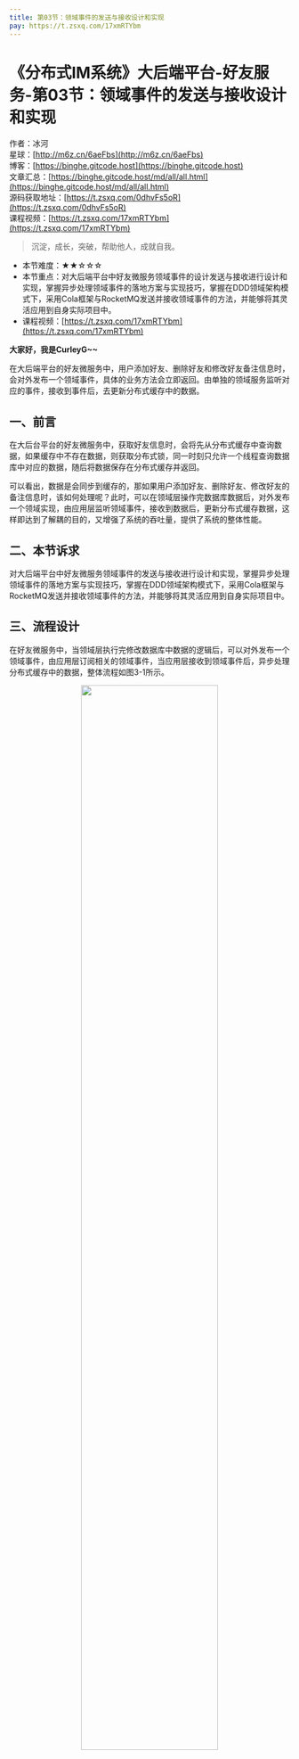 ```yaml
---
title: 第03节：领域事件的发送与接收设计和实现
pay: https://t.zsxq.com/17xmRTYbm
---
```


# 《分布式IM系统》大后端平台-好友服务-第03节：领域事件的发送与接收设计和实现

作者：冰河
<br/>星球：[http://m6z.cn/6aeFbs](http://m6z.cn/6aeFbs)
<br/>博客：[https://binghe.gitcode.host](https://binghe.gitcode.host)
<br/>文章汇总：[https://binghe.gitcode.host/md/all/all.html](https://binghe.gitcode.host/md/all/all.html)
<br/>源码获取地址：[https://t.zsxq.com/0dhvFs5oR](https://t.zsxq.com/0dhvFs5oR)
<br/>课程视频：[https://t.zsxq.com/17xmRTYbm](https://t.zsxq.com/17xmRTYbm)

> 沉淀，成长，突破，帮助他人，成就自我。

* 本节难度：★★☆☆☆
* 本节重点：对大后端平台中好友微服务领域事件的设计发送与接收进行设计和实现，掌握异步处理领域事件的落地方案与实现技巧，掌握在DDD领域架构模式下，采用Cola框架与RocketMQ发送并接收领域事件的方法，并能够将其灵活应用到自身实际项目中。
* 课程视频：[https://t.zsxq.com/17xmRTYbm](https://t.zsxq.com/17xmRTYbm)

**大家好，我是CurleyG~~**

在大后端平台的好友微服务中，用户添加好友、删除好友和修改好友备注信息时，会对外发布一个领域事件，具体的业务方法会立即返回。由单独的领域服务监听对应的事件，接收到事件后，去更新分布式缓存中的数据。

## 一、前言

在大后台平台的好友微服务中，获取好友信息时，会将先从分布式缓存中查询数据，如果缓存中不存在数据，则获取分布式锁，同一时刻只允许一个线程查询数据库中对应的数据，随后将数据保存在分布式缓存并返回。

可以看出，数据是会同步到缓存的，那如果用户添加好友、删除好友、修改好友的备注信息时，该如何处理呢？此时，可以在领域层操作完数据库数据后，对外发布一个领域实现，由应用层监听领域事件，接收到数据后，更新分布式缓存数据，这样即达到了解耦的目的，又增强了系统的吞吐量，提供了系统的整体性能。

## 二、本节诉求

对大后端平台中好友微服务领域事件的发送与接收进行设计和实现，掌握异步处理领域事件的落地方案与实现技巧，掌握在DDD领域架构模式下，采用Cola框架与RocketMQ发送并接收领域事件的方法，并能够将其灵活应用到自身实际项目中。

## 三、流程设计

在好友微服务中，当领域层执行完修改数据库中数据的逻辑后，可以对外发布一个领域事件，由应用层订阅相关的领域事件，当应用层接收到领域事件后，异步处理分布式缓存中的数据，整体流程如图3-1所示。

<div align="center">
    <img src="https://binghe.gitcode.host/images/project/im/2024-01-15-001.png?raw=true" width="70%">
    <br/>
</div>

可以看到，更新完好友数据库中的数据后，领域层会将事件封装成对应的事件模型发布出去，至于是发布到Cola，还是发布到RocketMQ，完全由配置决定，后续不需要修改代码即可实现。而应用层会监听并接收Cola或者RocketMQ中的事件，并更新分布式缓存中的好友数据。

同时，不管是将事件发布到Cola还是发布到RocketMQ，统一实现了对应的事件模型，而不必单独为每种事件的发布方式单独设计事件模型，体现了事件模型在设计上的通用性和高度可扩展性。

## 四、编码实现

具体的实现步骤如下所示。

**（1）修改FriendDomainServiceImpl类**

主要是修改FriendDomainServiceImpl类中绑定好友、解除绑定好友、修改好友信息的方法，处理完数据库数据后，新增对外发布领域事件的方法。

源码详见：bh-im-platform-friend-domain工程下的io.binghe.im.platform.friend.domain.service.impl.FriendDomainServiceImpl。

```java
@Autowired
private MessageEventSenderService messageEventSenderService;

@Value("${message.mq.event.type}")
private String eventType;

@Override
public void bindFriend(FriendCommand friendCommand, String headImg, String nickName) {
    /**********省略其他代码************/
    if (result){
        //发布领域事件
        IMFriendEvent friendEvent = new IMFriendEvent(friendCommand.getUserId(), friendCommand.getFriendId(), IMPlatformConstants.FRIEND_HANDLER_BIND, this.getTopicEvent());
        messageEventSenderService.send(friendEvent);
    }
}

@Override
public void unbindFriend(FriendCommand friendCommand) {
    /**********省略其他代码************/
    if (count > 0){
        //发布领域事件
        IMFriendEvent friendEvent = new IMFriendEvent(friendCommand.getUserId(), friendCommand.getFriendId(), IMPlatformConstants.FRIEND_HANDLER_UNBIND, this.getTopicEvent());
        messageEventSenderService.send(friendEvent);
    }
}

@Override
public void update(FriendVO vo, Long userId) {
   /**********省略其他代码************/
    if (count > 0){
        //发布领域事件
        IMFriendEvent friendEvent = new IMFriendEvent(userId, vo.getId(), IMPlatformConstants.FRIEND_HANDLER_UPDATE, this.getTopicEvent());
        messageEventSenderService.send(friendEvent);
    }
}
```
## 查看完整文章

加入[冰河技术](https://public.zsxq.com/groups/15552115418882.html)知识星球，解锁完整技术文章与完整代码
